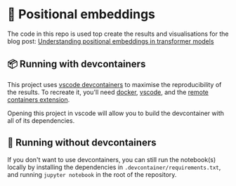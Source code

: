 # 🔢 Positional embeddings

The code in this repo is used top create the results and visualisations for the blog post: [Understanding positional embeddings in transformer models](https://harrisonpim.com/blog)

## 📦 Running with devcontainers

This project uses [vscode devcontainers](https://code.visualstudio.com/docs/remote/containers) to maximise the reproducibility of the results. To recreate it, you'll need [docker](https://www.docker.com/), [vscode](https://code.visualstudio.com/), and the [remote containers extension](https://marketplace.visualstudio.com/items?itemName=ms-vscode-remote.remote-containers).

Opening this project in vscode will allow you to build the devcontainer with all of its dependencies.

## 🌳 Running without devcontainers

If you don't want to use devcontainers, you can still run the notebook(s) locally by installing the dependencies in `.devcontainer/requirements.txt`, and running `jupyter notebook` in the root of the repository.
